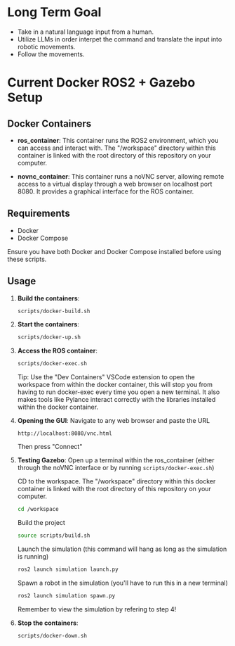 # Long Term Goal
- Take in a natural language input from a human.
- Utilize LLMs in order interpet the command and translate the input into robotic movements.
- Follow the movements.

# Current Docker ROS2 + Gazebo Setup

## Docker Containers

- **ros_container**: This container runs the ROS2 environment, which you can access and interact with. The "/workspace" directory within this container is linked with the root directory of this repository on your computer.
  
- **novnc_container**: This container runs a noVNC server, allowing remote access to a virtual display through a web browser on localhost port 8080. It provides a graphical interface for the ROS container.

## Requirements

- Docker
- Docker Compose

Ensure you have both Docker and Docker Compose installed before using these scripts.

## Usage

1. **Build the containers**:
   ```bash
   scripts/docker-build.sh
   ```

2. **Start the containers**:
   ```bash
   scripts/docker-up.sh
   ```

3. **Access the ROS container**:
   ```bash
   scripts/docker-exec.sh
   ```

   Tip: Use the "Dev Containers" VSCode extension to open the workspace from within the docker container, this will stop you from having to run docker-exec every time you open a new terminal. It also makes tools like Pylance interact correctly with the libraries installed within the docker container.

4. **Opening the GUI**:
   Navigate to any web browser and paste the URL
   ```
   http://localhost:8080/vnc.html
   ```
   Then press "Connect"

5. **Testing Gazebo**:
   Open up a terminal within the ros_container (either through the noVNC interface or by running `scripts/docker-exec.sh`)

   CD to the workspace. The "/workspace" directory within this docker container is linked with the root directory of this repository on your computer.
   ```bash
   cd /workspace
   ```

   Build the project
   ```bash
   source scripts/build.sh
   ```

   Launch the simulation (this command will hang as long as the simulation is running)
   ```bash
   ros2 launch simulation launch.py
   ```

   Spawn a robot in the simulation (you'll have to run this in a new terminal)
   ```bash
   ros2 launch simulation spawn.py
   ```

   Remember to view the simulation by refering to step 4!

6. **Stop the containers**:
   ```bash
   scripts/docker-down.sh
   ```
